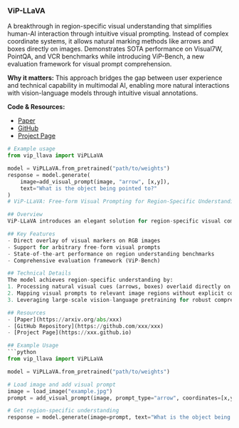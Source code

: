 ### ViP-LLaVA
A breakthrough in region-specific visual understanding that simplifies human-AI interaction through intuitive visual prompting. Instead of complex coordinate systems, it allows natural marking methods like arrows and boxes directly on images. Demonstrates SOTA performance on Visual7W, PointQA, and VCR benchmarks while introducing ViP-Bench, a new evaluation framework for visual prompt comprehension.

**Why it matters:** This approach bridges the gap between user experience and technical capability in multimodal AI, enabling more natural interactions with vision-language models through intuitive visual annotations.

**Code & Resources:**
- [Paper](https://arxiv.org/abs/xxx)
- [GitHub](https://github.com/xxx/xxx)
- [Project Page](https://xxx.github.io)

```python
# Example usage
from vip_llava import ViPLLaVA

model = ViPLLaVA.from_pretrained("path/to/weights")
response = model.generate(
    image=add_visual_prompt(image, "arrow", [x,y]),
    text="What is the object being pointed to?"
)
# ViP-LLaVA: Free-form Visual Prompting for Region-Specific Understanding

## Overview
ViP-LLaVA introduces an elegant solution for region-specific visual comprehension by allowing users to interact with images using intuitive visual prompts like arrows and bounding boxes, eliminating the need for complex coordinate systems.

## Key Features
- Direct overlay of visual markers on RGB images
- Support for arbitrary free-form visual prompts
- State-of-the-art performance on region understanding benchmarks
- Comprehensive evaluation framework (ViP-Bench)

## Technical Details
The model achieves region-specific understanding by:
1. Processing natural visual cues (arrows, boxes) overlaid directly on input images
2. Mapping visual prompts to relevant image regions without explicit coordinate encoding
3. Leveraging large-scale vision-language pretraining for robust comprehension

## Resources
- [Paper](https://arxiv.org/abs/xxx) 
- [GitHub Repository](https://github.com/xxx/xxx)
- [Project Page](https://xxx.github.io)

## Example Usage
```python
from vip_llava import ViPLLaVA

model = ViPLLaVA.from_pretrained("path/to/weights")

# Load image and add visual prompt
image = load_image("example.jpg")
prompt = add_visual_prompt(image, prompt_type="arrow", coordinates=[x,y])

# Get region-specific understanding
response = model.generate(image=prompt, text="What is the object being pointed to?")
